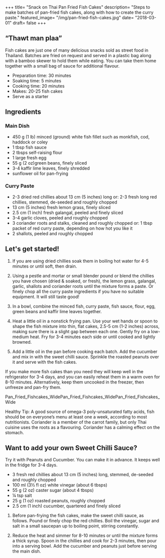+++
title= "Snack on Thai Pan Fried Fish Cakes"
description= "Steps to make batches of pan-fried fish cakes, along with how to create the curry paste."
featured_image= "/img/pan-fried-fish-cakes.jpg"
date= "2018-03-01"
draft= false
+++

## “Thawt man plaa”

Fish cakes are just one of many delicious snacks sold as street food in Thailand. Batches are fried on request and served in a plastic bag along with a bamboo skewer to hold them while eating. You can take them home together with a small bag of sauce for additional flavour.

- Preparation time: 30 minutes
- Soaking time: 5 minutes
- Cooking time: 20 minutes
- Makes: 20-25 fish cakes
- Serve as a starter

## Ingredients

### Main Dish

- 450 g (1 lb) minced (ground) white fish fillet such as monkfish, cod, haddock or coley
- 1 tbsp fish sauce
- 2 tbsps self-raising flour
- 1 large fresh egg
- 55 g (2 oz)green beans, finely sliced
- 3-4 kaffir lime leaves, finely shredded
- sunflower oil for pan-frying

### Curry Paste

- 2-3 dried red chillies about 13 cm (5 inches) long or: 2-3 fresh long red chillies, stemmed, de-seeded and roughly chopped
- 13 cm (5 inches) fresh lemon grass, finely sliced
- 2.5 cm (1 inch) fresh galangal, peeled and finely sliced
- 3-4 garlic cloves, peeled and roughly chopped
- 3 coriander roots and stalks, cleaned and roughly chopped or: 1 tbsp packet of red curry paste, depending on how hot you like it
- 2 shallots, peeled and roughly chopped

## Let's get started!

1. If you are using dried chillies soak them in boiling hot water for 4-5 minutes or until soft, then drain.

2. Using a pestle and mortar or small blender pound or blend the chillies you have chosen (dried & soaked, or fresh), the lemon grass, galangal, garlic, shallots and coriander roots until the mixture forms a paste. Or finely chop all the curry paste ingredients if you have no suitable equipment. It will still taste good!

3. In a bowl, combine the minced fish, curry paste, fish sauce, flour, egg, green beans and kaffir lime leaves together.

4. Heat a little oil in a nonstick frying pan. Use your wet hands or spoon to shape the fish mixture into thin, flat cakes, 2.5-5 cm (1-2 inches) across, making sure there is a slight gap between each one. Gently fry on a low-medium heat. Fry for 3-4 minutes each side or until cooked and lightly browned.

5. Add a little oil in the pan before cooking each batch. Add the cucumber and mix in with the sweet chilli sauce. Sprinkle the roasted peanuts over it and serve with the fish cakes.

If you make more fish cakes than you need they will keep well in the refrigerator for 3-4 days, and you can easily reheat them in a warm oven for 8-10 minutes. Alternatively, keep them uncooked in the freezer, then unfreeze and pan-fry them.

Pan_Fried_Fishcakes_WidePan_Fried_Fishcakes_WidePan_Fried_Fishcakes_Wide

Healthy Tip: A good source of omega-3 poly-unsaturated fatty acids, fish should be on everyone’s menu at least one a week, according to most nutritionists. Coriander is a member of the carrot family, but only Thai cuisine uses the roots as a flavouring. Coriander has a calming effect on the stomach.

## Want to add your own Sweet Chilli Sauce?

Try it with Peanuts and Cucumber﻿﻿﻿﻿. You can make it in advance. It keeps well in the fridge for 3-4 days.

- 3 fresh red chillies about 13 cm (5 inches) long, stemmed, de-seeded and roughly chopped
- 100 ml (3½ fl oz) white vinegar (about 6 tbsps)
- 55 g (2 oz) caster sugar (about 4 tbsps)
- ¼ tsp salt
- 25 g (1 oz) roasted peanuts, roughly chopped
- 2.5 cm (1 inch) cucumber, quartered and finely sliced

1. Before pan-frying the fish cakes, make the sweet chilli sauce, as follows. Pound or finely chop the red chillies. Boil the vinegar, sugar and salt in a small saucepan up to boiling point, stirring constantly.

2. Reduce the heat and simmer for 8-10 minutes or until the mixture forms a thick syrup. Spoon in the chillies and cook for 2-3 minutes, then pour into a serving bowl. Add the cucumber and peanuts just before serving the main dish.
